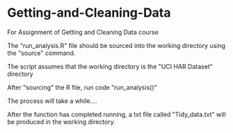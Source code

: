 Getting-and-Cleaning-Data
=========================

For Assignment of Getting and Cleaning Data course

The "run_analysis.R" file should be sourced into the working directory using the "source" command.

The script assumes that the working directory is the "UCI HAR Dataset" directory

After "sourcing" the R file, run code "run_analysis()"

The process will take a while.... 

After the function has completed running, a txt file called "Tidy_data.txt" will be produced in the working directory.
